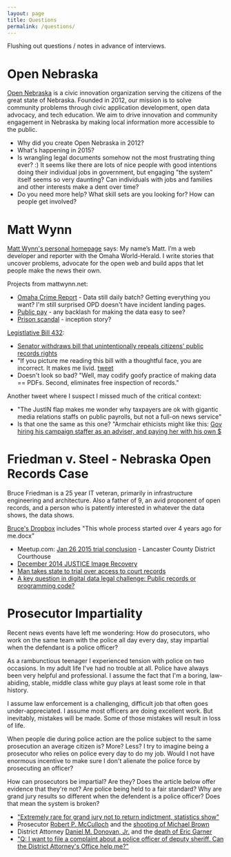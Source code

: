```yaml
---
layout: page
title: Questions
permalink: /questions/
---
```


Flushing out questions / notes in advance of interviews. 


# <a name="on"></a>Open Nebraska

[Open Nebraska](http://opennebraska.io/) is a civic innovation organization serving the 
citizens of the great state of Nebraska. Founded in 2012, our mission is to solve 
community problems through civic application development, open data advocacy, and tech 
education. We aim to drive innovation and community engagement in Nebraska by making 
local information more accessible to the public.

* Why did you create Open Nebraska in 2012?
* What's happening in 2015? 
* Is wrangling legal documents somehow not the most frustrating thing ever? :)
It seems like there are lots of nice people with good intentions doing their individual
jobs in government, but engaging "the system" itself seems so very daunting? 
Can individuals with jobs and families and other interests make a dent over time?
* Do you need more help? What skill sets are you looking for? How can people get involved?


# <a name="wynn"></a>Matt Wynn

[Matt Wynn's personal homepage](http://mattwynn.net/) says: My name’s Matt. I’m a web developer and reporter with 
the Omaha World-Herald. I write stories that uncover problems, advocate for the open web and 
build apps that let people make the news their own.

Projects from mattwynn.net:

* [Omaha Crime Report](http://omahacrimereport.com/) - Data still daily batch? 
Getting everything you want? I'm still surprised OPD doesn't have incident landing pages.
* [Public pay](http://dataomaha.com/salaries) - any backlash for making the data easy to see?
* [Prison scandal](http://dataomaha.com/prison) - inception story? 

[Legistlative Bill 432](http://www.nebraskalegislature.gov/FloorDocs/104/PDF/Intro/LB432.pdf):

* [Senator withdraws bill that unintentionally repeals citizens' public records rights](http://www.omaha.com/news/legislature/senator-withdraws-bill-that-unintentionally-repeals-citizens-public-records-rights/article_ae59958d-34e1-597a-b688-6576d46b8773.html#.VMvAGn8leHA.twitter)
* "If you picture me reading this bill with a thoughtful face, you are incorrect. It makes me livid. 
[tweet](https://twitter.com/mattwynn/status/558679098281574401)
* Doesn't look so bad? "Well, may codify goofy practice of making data == PDFs. 
Second, eliminates free inspection of records."

Another tweet where I suspect I missed much of the critical context:

* "The JustIN flap makes me wonder why taxpayers are ok with gigantic media relations staffs on public payrolls, but not a full-on news service"
* Is that one the same as this one? "Armchair ethicists might like this: 
[Gov hiring his campaign staffer as an adviser, and paying her with his own $](http://www.omaha.com/news/politics/questions-arise-after-gov-ricketts-uses-his-own-money-to/article_03b0a5dd-52f5-5581-9f7a-fff8df55e3ea.html)


# <a name="fvs"></a>Friedman v. Steel - Nebraska Open Records Case

Bruce Friedman is a 25 year IT veteran, primarily in infrastructure engineering and 
architecture. Also a father of 9, an avid proponent of open records, and a person 
who is patently interested in whatever the data shows, the data shows.

[Bruce's Dropbox](https://www.dropbox.com/sh/vb7jze4fhj87zjc/AAChYVo1sb6edYROdrIyXaO3a?dl=0) includes 
"This whole process started over 4 years ago for me.docx"

* Meetup.com: [Jan 26 2015 trial conclusion](http://www.meetup.com/Open-Nebraska-Meetup/events/219759047/) - 
  Lancaster County District Courthouse
* [December 2014 JUSTICE Image Recovery](https://supremecourt.nebraska.gov/14239/december-2014-justice-image-recovery)
* [Man takes state to trial over access to court records](http://journalstar.com/news/local/article_5afbc39a-f3dc-5edf-97f2-e95ee4901c1e.html)
* [A key question in digital data legal challenge: Public records or programming code?](http://www.omaha.com/news/crime/a-key-question-in-digital-data-legal-challenge-public-records/article_4690a9b4-7180-5551-950a-c5d8f649b2f3.html)


# <a name="prosector_impartiality"></a>Prosecutor Impartiality

Recent news events have left me wondering:
How do prosecutors, who work on the same team with the police all day every day,
stay impartial when the defendant is a police officer?

As a rambunctious teenager I experienced tension with police on two occasions.
In my adult life I've had no trouble at all. 
Police have always been very helpful and professional.
I assume the fact that I'm a boring, law-abiding, stable, middle class white guy
plays at least some role in that history.

I assume law enforcement is a challenging, difficult job that often goes 
under-appreciated. I assume most officers are doing excellent work. 
But inevitably, mistakes will be made. Some of those mistakes will 
result in loss of life. 

When people die during police action are the police subject to the same
prosecution an average citizen is? More? Less? I try to 
imagine being a prosecutor who relies on police every day to do my job. 
Would I not have enormous incentive to make sure I don't alienate the
police force by prosecuting an officer?

How can prosecutors be impartial? Are they? Does the article below offer evidence 
that they're not? Are police being held to a fair standard? Why are grand
jury results so different when the defendent is a police officer? Does that
mean the system is broken?

* ["Extremely rare for grand jury not to return indictment, statistics show"](http://news.yahoo.com/ferguson-federal-grand-jury-indictment-statistics-history-134942645.html)
* Prosecutor [Robert P. McCulloch](http://en.wikipedia.org/wiki/Robert_P._McCulloch_(prosecutor)) and the 
[shooting of Michael Brown](http://en.wikipedia.org/wiki/Shooting_of_Michael_Brown#Grand_jury_hearing)
* District Attorney [Daniel M. Donovan, Jr.](http://en.wikipedia.org/wiki/Daniel_M._Donovan,_Jr.) and the 
[death of Eric Garner](http://en.wikipedia.org/wiki/Death_of_Eric_Garner#Grand_jury)
* ["Q: I want to file a complaint about a police officer of deputy sheriff. Can the District Attorney's Office help me?"](http://www.rivcoda.org/opencms/daoffice/commonquestions.html#complaint)


